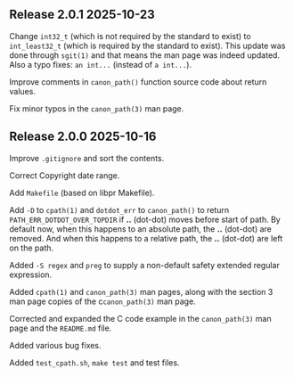 ## Release 2.0.1 2025-10-23

Change `int32_t` (which is not required by the standard to exist) to
`int_least32_t` (which is required by the standard to exist). This update was
done through `sgit(1)` and that means the man page was indeed updated. Also a
typo fixes: `an int...` (instead of `a int...`).

Improve comments in `canon_path()` function source code about return values.

Fix minor typos in the `canon_path(3)` man page.


## Release 2.0.0 2025-10-16

Improve `.gitignore` and sort the contents.

Correct Copyright date range.

Add `Makefile` (based on libpr Makefile).

Add `-D` to `cpath(1)` and `dotdot_err` to `canon_path()` to return
`PATH_ERR_DOTDOT_OVER_TOPDIR` if **..** (dot-dot) moves before start
of path.  By default now, when this happens to an absolute path,
the **..** (dot-dot) are removed.  And when  this happens to a
relative path, the **..** (dot-dot) are left on the path.

Added `-S regex` and `preg` to supply a non-default safety
extended regular expression.

Added `cpath(1)` and `canon_path(3)` man pages, along with
the section 3 man page copies of the c`canon_path(3)` man page.

Corrected and expanded the C code example in the `canon_path(3)` man
page and the `README.md` file.

Added various bug fixes.

Added `test_cpath.sh`, `make test` and test files.

